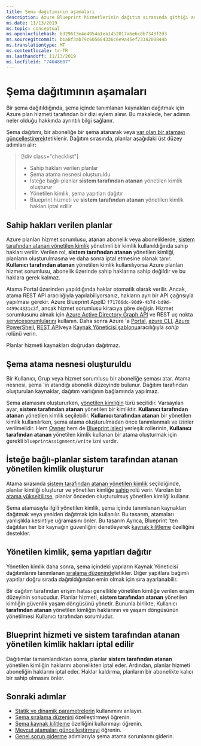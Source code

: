 ```yaml
---
title: Şema dağıtımının aşamaları
description: Azure Blueprint hizmetlerinin dağıtım sırasında gittiği adımları öğrenin.
ms.date: 11/13/2019
ms.topic: conceptual
ms.openlocfilehash: b329613e4e4954a1ea1452017a6e6c8b7343f2d3
ms.sourcegitcommit: b1a8f3ab79c605684336c6e9a45ef2334200844b
ms.translationtype: MT
ms.contentlocale: tr-TR
ms.lasthandoff: 11/13/2019
ms.locfileid: "74048607"
---
```

# <a name="stages-of-a-blueprint-deployment"></a>Şema dağıtımının aşamaları

Bir şema dağıtıldığında, şema içinde tanımlanan kaynakları dağıtmak için Azure plan hizmeti tarafından bir dizi eylem alınır. Bu makalede, her adımın neler olduğu hakkında ayrıntılı bilgi sağlanır.

Şema dağıtımı, bir aboneliğe bir şema atanarak veya [var olan bir atamayı güncelleştirerek](../how-to/update-existing-assignments.md)tetiklenir. Dağıtım sırasında, planlar aşağıdaki üst düzey adımları alır:

> [!div class="checklist"]
> - Sahip hakları verilen planlar
> - Şema atama nesnesi oluşturuldu
> - İsteğe bağlı-planlar **sistem tarafından atanan** yönetilen kimlik oluşturur
> - Yönetilen kimlik, şema yapıtları dağıtır
> - Blueprint hizmeti ve **sistem tarafından atanan** yönetilen kimlik hakları iptal edilir

## <a name="blueprints-granted-owner-rights"></a>Sahip hakları verilen planlar

Azure planları hizmet sorumlusu, atanan abonelik veya aboneliklerde, [sistem tarafından atanan yönetilen kimlik](../../../active-directory/managed-identities-azure-resources/overview.md) yönetimli bir kimlik kullanıldığında sahip hakları verilir. Verilen rol, **sistem tarafından atanan** yönetilen kimliği, planların oluşturulmasına ve daha sonra iptal etmesine olanak tanır. **Kullanıcı tarafından atanan** yönetilen kimlik kullanılıyorsa Azure planları hizmet sorumlusu, abonelik üzerinde sahip haklarına sahip değildir ve bu haklara gerek kalmaz.

Atama Portal üzerinden yapıldığında haklar otomatik olarak verilir. Ancak, atama REST API aracılığıyla yapılabiliyorsanız, hakların ayrı bir API çağrısıyla yapılması gerekir. Azure Blueprint AppID `f71766dc-90d9-4b7d-bd9d-4499c4331c3f`, ancak hizmet sorumlusu kiracıya göre değişir. Hizmet sorumlusunu almak için [Azure Active Directory Graph API](../../../active-directory/develop/active-directory-graph-api.md) ve REST uç nokta [servicesorumlularını](/graph/api/resources/serviceprincipal) kullanın. Daha sonra Azure 'a [Portal](../../../role-based-access-control/role-assignments-portal.md), [azure CLI](../../../role-based-access-control/role-assignments-cli.md), [Azure PowerShell](../../../role-based-access-control/role-assignments-powershell.md), [REST API](../../../role-based-access-control/role-assignments-rest.md)veya [Kaynak Yöneticisi şablonu](../../../role-based-access-control/role-assignments-template.md)aracılığıyla _sahip_ rolünü verin.

Planlar hizmeti kaynakları doğrudan dağıtmaz.

## <a name="the-blueprint-assignment-object-is-created"></a>Şema atama nesnesi oluşturuldu

Bir Kullanıcı, Grup veya hizmet sorumlusu bir aboneliğe şeması atar. Atama nesnesi, şema 'in atandığı abonelik düzeyinde bulunur. Dağıtım tarafından oluşturulan kaynaklar, dağıtım varlığının bağlamında yapılmaz.

Şema atamasını oluştururken, [yönetilen kimliğin](../../../active-directory/managed-identities-azure-resources/overview.md) türü seçilidir. Varsayılan ayar, **sistem tarafından atanan** yönetilen bir kimliktir. **Kullanıcı tarafından atanan** yönetilen kimlik seçilebilir. **Kullanıcı tarafından atanan** bir yönetilen kimlik kullanılırken, şema atama oluşturulmadan önce tanımlanmalı ve izinler verilmelidir. Hem [Owner](../../../role-based-access-control/built-in-roles.md#owner) hem de [Blueprint işleci](../../../role-based-access-control/built-in-roles.md#blueprint-operator) yerleşik rollerinin, **Kullanıcı tarafından atanan** yönetilen kimlik kullanan bir atama oluşturmak için gerekli `blueprintAssignment/write` izni vardır.

## <a name="optional---blueprints-creates-system-assigned-managed-identity"></a>İsteğe bağlı-planlar sistem tarafından atanan yönetilen kimlik oluşturur

Atama sırasında [sistem tarafından atanan yönetilen kimlik](../../../active-directory/managed-identities-azure-resources/overview.md) seçildiğinde, planlar kimliği oluşturur ve yönetilen kimliğe [sahip](../../../role-based-access-control/built-in-roles.md#owner) rolü verir. Varolan bir [atama yükseltilirse](../how-to/update-existing-assignments.md), planlar önceden oluşturulmuş yönetilen kimliği kullanır.

Şema atamasıyla ilgili yönetilen kimlik, şema içinde tanımlanan kaynakları dağıtmak veya yeniden dağıtmak için kullanılır. Bu tasarım, atamaları yanlışlıkla kesintiye uğramasını önler.
Bu tasarım Ayrıca, Blueprint 'ten dağıtılan her bir kaynağın güvenliğini denetleyerek [kaynak kilitleme](./resource-locking.md) özelliğini destekler.

## <a name="the-managed-identity-deploys-blueprint-artifacts"></a>Yönetilen kimlik, şema yapıtları dağıtır

Yönetilen kimlik daha sonra, şema içindeki yapıların Kaynak Yöneticisi dağıtımlarını tanımlanan [sıralama düzeninde](./sequencing-order.md)tetikler. Diğer yapıtlara bağımlı yapıtlar doğru sırada dağıtıldığından emin olmak için sıra ayarlanabilir.

Bir dağıtım tarafından erişim hatası genellikle yönetilen kimliğe verilen erişim düzeyinin sonucudur. Planlar hizmeti, **sistem tarafından atanan** yönetilen kimliğin güvenlik yaşam döngüsünü yönetir. Bununla birlikte, Kullanıcı **tarafından atanan** yönetilen kimliğin haklarının ve yaşam döngüsünün yönetilmesi Kullanıcı tarafından sorumludur.

## <a name="blueprint-service-and-system-assigned-managed-identity-rights-are-revoked"></a>Blueprint hizmeti ve sistem tarafından atanan yönetilen kimlik hakları iptal edilir

Dağıtımlar tamamlandıktan sonra, planlar **sistem tarafından atanan** yönetilen kimliğin haklarını abonelikten iptal eder. Ardından, planlar hizmeti aboneliğin haklarını iptal eder. Haklar kaldırma, planların bir abonelikte kalıcı bir sahip olmasını önler.

## <a name="next-steps"></a>Sonraki adımlar

- [Statik ve dinamik parametrelerin](parameters.md) kullanımını anlayın.
- [Şema sıralama düzenini](sequencing-order.md) özelleştirmeyi öğrenin.
- [Şema kaynak kilitleme](resource-locking.md) özelliğini kullanmayı öğrenin.
- [Mevcut atamaları güncelleştirmeyi](../how-to/update-existing-assignments.md) öğrenin.
- [Genel sorun giderme](../troubleshoot/general.md) adımlarıyla şema atama sorunlarını giderin.